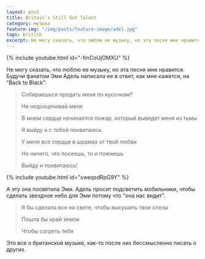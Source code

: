 ```yaml
---
layout: post
title: Britain’s Still Got Talent
category: музыка
feature-img: "/img/posts/feature-image/adel.jpg"
tags: british
excerpt: Не могу сказать, что люблю ее музыку, но эта песня мне нравится. Будучи фанатом Эми Адель написала эту песню в ответ 
---
```



{% include youtube.html id="-fmCoUjOMXU" %}


Не могу сказать, что люблю ее музыку, но эта песня мне нравится. Будучи фанатом Эми Адель написала ее в ответ, как мне кажется, на “Back to Black”.

 

<blockquote>
  <p>Собираешься продать меня  по кусочкам?</p>
  <p>Не недооценивай меня</p>
  <p>В моем сердце начинается пожар, который выведет меня из тьмы</p>  
 <p>Я выйду и с тобой поквитаюсь</p>
 <p>У меня все сердце в шрамах от твой любви</p>
 <p>Но ничего, что посеешь, то и пожнешь</p>
<p>Выйду и поквитаюсь!</p>
</blockquote>
 <!-- Дальше -->


{% include youtube.html id="xweqsdRpG9Y" %}

А эту она посвятила Эми. Адель просит подсветить мобильники, чтобы сделать звездное небо для Эми потому что "она нас видит".

<blockquote>
<p>Я бы сделала все на свете, чтобы высушить твои слезы</p>
<p>Пошла бы край земли</p>
<p> Чтобы согреть тебя</p>
</blockquote>

Это все о британской музыке, как-то после них бессмысленно писать о других.
